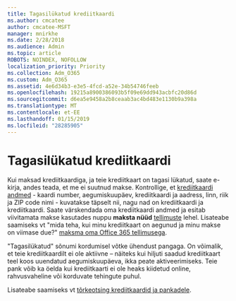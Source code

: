 ```yaml
---
title: Tagasilükatud krediitkaardi
ms.author: cmcatee
author: cmcatee-MSFT
manager: mnirkhe
ms.date: 2/28/2018
ms.audience: Admin
ms.topic: article
ROBOTS: NOINDEX, NOFOLLOW
localization_priority: Priority
ms.collection: Adm_O365
ms.custom: Adm_O365
ms.assetid: 4e6d34b3-e3e5-4fcd-a52e-34b54746feeb
ms.openlocfilehash: 19215a8900386093b5f09e69dd943acbfc20d86d
ms.sourcegitcommit: d6ea5e9458a2b8ceaab3ac4bd483e1130b9a398a
ms.translationtype: MT
ms.contentlocale: et-EE
ms.lasthandoff: 01/15/2019
ms.locfileid: "28285905"
---
```

# <a name="declined-credit-card"></a>Tagasilükatud krediitkaardi

Kui maksad krediitkaardiga, ja teie krediitkaart on tagasi lükatud, saate e-kirja, andes teada, et me ei suutnud makse. Kontrollige, et [krediitkaardi andmed](https://go.microsoft.com/fwlink/p/?linkid=842054) - kaardi number, aegumiskuupäev, krediitkaardi ja aadress, linn, riik ja ZIP code nimi - kuvatakse täpselt nii, nagu nad on krediitkaardi ja krediitkaardi. Saate värskendada oma krediitkaardi andmed ja esitab viivitamata makse kasutades nuppu **maksta nüüd** [tellimuste](https://go.microsoft.com/fwlink/p/?linkid=842054) lehel. Lisateabe saamiseks vt "mida teha, kui minu krediitkaart on aegunud ja minu makse on viimase due?" [maksma oma Office 365 tellimusega](https://support.office.com/article/734f4aab-df2d-4e9b-8cb1-691910bde216).
  
"Tagasilükatud" sõnumi kordumisel võtke ühendust pangaga. On võimalik, et teie krediitkaardilt ei ole aktiivne – näiteks kui hiljuti saadud krediitkaart teel koos uuendatud aegumiskuupäeva, ikka peate aktiveerimiseks. Teie pank võib ka öelda kui krediitkaarti ei ole heaks kiidetud online, rahvusvaheline või korduvate tehingute puhul.
  
Lisateabe saamiseks vt [tõrkeotsing krediitkaardid ja pankadele](https://support.office.com/article/30ba9c83-50d8-4020-90ed-830a5b8c8724).
  

